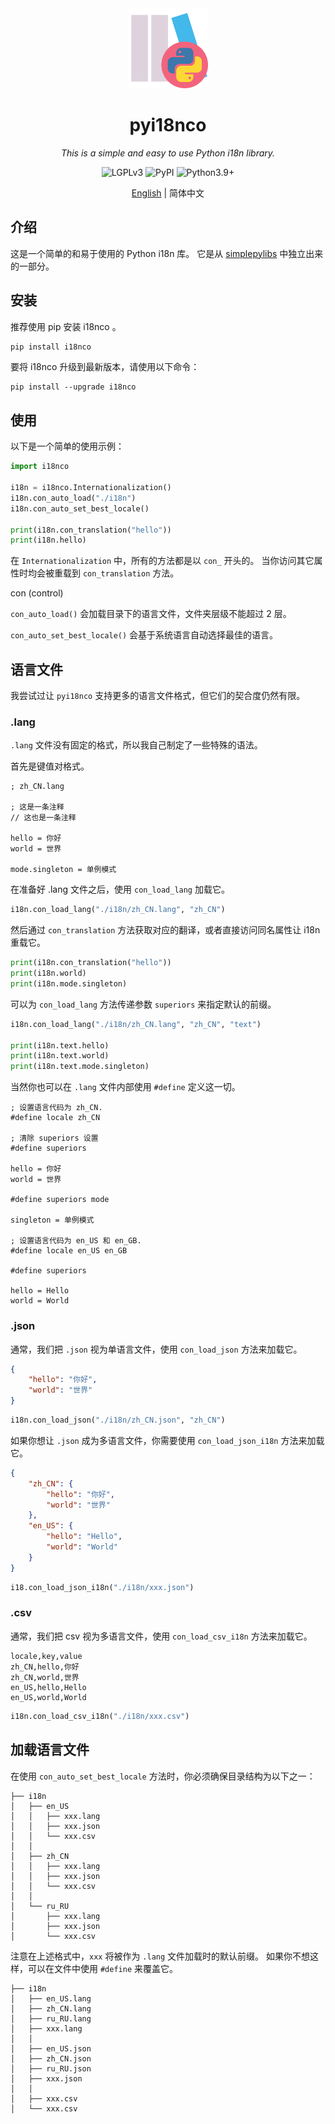 <div align="center">

<a style="text-decoration:none" href="https://github.com/numlinka/pylogop">
  <img width="128px" src="favicon.png" alt="pylogop">
</a>

# pyi18nco

_This is a simple and easy to use Python i18n library._

<a style="text-decoration:none" href="https://www.gnu.org/licenses/lgpl-3.0.en.html">
  <img src="https://img.shields.io/badge/License-LGPLv3-lightblue" alt="LGPLv3"/>
</a>
<a style="text-decoration:none" href="https://pypi.org/project/i18nco">
  <img src="https://img.shields.io/badge/PyPI-i18nco-lightblue" alt="PyPI"/>
</a>
<a style="text-decoration:none" href="https://www.python.org">
  <img src="https://img.shields.io/badge/Python-3.9+-lightblue" alt="Python3.9+"/>
</a>

<p></p>

[English](README.md) | 简体中文


<div align="left" style="max-width: 1000px;">

## 介绍

这是一个简单的和易于使用的 Python i18n 库。
它是从 [simplepylibs](https://github.com/numlinka/simplepylibs) 中独立出来的一部分。


## 安装

推荐使用 pip 安装 i18nco 。

```bash
pip install i18nco
```

要将 i18nco 升级到最新版本，请使用以下命令：

```shell
pip install --upgrade i18nco
```


## 使用

以下是一个简单的使用示例：

```Python
import i18nco

i18n = i18nco.Internationalization()
i18n.con_auto_load("./i18n")
i18n.con_auto_set_best_locale()

print(i18n.con_translation("hello"))
print(i18n.hello)
```

在 `Internationalization` 中，所有的方法都是以 `con_` 开头的。
当你访问其它属性时均会被重载到 `con_translation` 方法。

con (control)

`con_auto_load()` 会加载目录下的语言文件，文件夹层级不能超过 2 层。

`con_auto_set_best_locale()` 会基于系统语言自动选择最佳的语言。


## 语言文件

我尝试过让 `pyi18nco` 支持更多的语言文件格式，但它们的契合度仍然有限。

### .lang

`.lang` 文件没有固定的格式，所以我自己制定了一些特殊的语法。

首先是键值对格式。

```lang
; zh_CN.lang

; 这是一条注释
// 这也是一条注释

hello = 你好
world = 世界

mode.singleton = 单例模式
```

在准备好 .lang 文件之后，使用 `con_load_lang` 加载它。

```Python
i18n.con_load_lang("./i18n/zh_CN.lang", "zh_CN")
```

然后通过 `con_translation` 方法获取对应的翻译，或者直接访问同名属性让 i18n 重载它。

```Python
print(i18n.con_translation("hello"))
print(i18n.world)
print(i18n.mode.singleton)
```

可以为 `con_load_lang` 方法传递参数 `superiors` 来指定默认的前缀。

```Python
i18n.con_load_lang("./i18n/zh_CN.lang", "zh_CN", "text")

print(i18n.text.hello)
print(i18n.text.world)
print(i18n.text.mode.singleton)
```

当然你也可以在 `.lang` 文件内部使用 `#define` 定义这一切。

```lang
; 设置语言代码为 zh_CN.
#define locale zh_CN

; 清除 superiors 设置
#define superiors

hello = 你好
world = 世界

#define superiors mode

singleton = 单例模式

; 设置语言代码为 en_US 和 en_GB.
#define locale en_US en_GB

#define superiors

hello = Hello
world = World
```

### .json

通常，我们把 `.json` 视为单语言文件，使用 `con_load_json` 方法来加载它。

```json
{
    "hello": "你好",
    "world": "世界"
}
```

```Python
i18n.con_load_json("./i18n/zh_CN.json", "zh_CN")
```

如果你想让 `.json` 成为多语言文件，你需要使用 `con_load_json_i18n` 方法来加载它。

```json
{
    "zh_CN": {
        "hello": "你好",
        "world": "世界"
    },
    "en_US": {
        "hello": "Hello",
        "world": "World"
    }
}
```

```Python
i18.con_load_json_i18n("./i18n/xxx.json")
```

### .csv

通常，我们把 csv 视为多语言文件，使用 `con_load_csv_i18n` 方法来加载它。

```csv
locale,key,value
zh_CN,hello,你好
zh_CN,world,世界
en_US,hello,Hello
en_US,world,World
```

```Python
i18n.con_load_csv_i18n("./i18n/xxx.csv")
```


## 加载语言文件

在使用 `con_auto_set_best_locale` 方法时，你必须确保目录结构为以下之一：

```text
├── i18n
│   ├── en_US
│   │   ├── xxx.lang
│   │   ├── xxx.json
│   │   └── xxx.csv
│   │
│   ├── zh_CN
│   │   ├── xxx.lang
│   │   ├── xxx.json
│   │   └── xxx.csv
│   │
│   └── ru_RU
│       ├── xxx.lang
│       ├── xxx.json
│       └── xxx.csv
```

注意在上述格式中，`xxx` 将被作为 `.lang` 文件加载时的默认前缀。
如果你不想这样，可以在文件中使用 `#define` 来覆盖它。

```
├── i18n
│   ├── en_US.lang
│   ├── zh_CN.lang
│   ├── ru_RU.lang
│   ├── xxx.lang
│   │
│   ├── en_US.json
│   ├── zh_CN.json
│   ├── ru_RU.json
│   ├── xxx.json
│   │
│   ├── xxx.csv
│   └── xxx.csv
```

</div>
</div>
